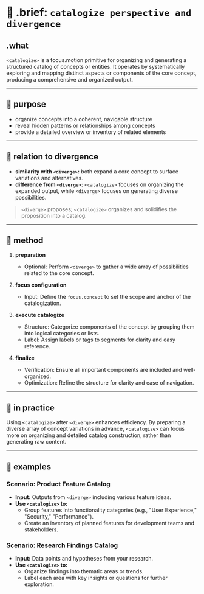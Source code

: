 # 🧩 .brief: `catalogize perspective and divergence`

## .what

`<catalogize>` is a focus.motion primitive for organizing and generating a structured catalog of concepts or entities. It operates by systematically exploring and mapping distinct aspects or components of the core concept, producing a comprehensive and organized output.

---

## 🎯 purpose

- organize concepts into a coherent, navigable structure
- reveal hidden patterns or relationships among concepts
- provide a detailed overview or inventory of related elements

---

## 🌿 relation to divergence

- **similarity with `<diverge>`:** both expand a core concept to surface variations and alternatives.
- **difference from `<diverge>`:** `<catalogize>` focuses on organizing the expanded output, while `<diverge>` focuses on generating diverse possibilities.

> `<diverge>` proposes; `<catalogize>` organizes and solidifies the proposition into a catalog.

---

## 📜 method

1. **preparation**
   - Optional: Perform `<diverge>` to gather a wide array of possibilities related to the core concept.
   
2. **focus configuration**
   - Input: Define the `focus.concept` to set the scope and anchor of the catalogization.
   
3. **execute catalogize**
   - Structure: Categorize components of the concept by grouping them into logical categories or lists.
   - Label: Assign labels or tags to segments for clarity and easy reference.
   
4. **finalize**
   - Verification: Ensure all important components are included and well-organized.
   - Optimization: Refine the structure for clarity and ease of navigation.

---

## 💬 in practice

Using `<catalogize>` after `<diverge>` enhances efficiency. By preparing a diverse array of concept variations in advance, `<catalogize>` can focus more on organizing and detailed catalog construction, rather than generating raw content. 

---

## 🧠 examples

### Scenario: Product Feature Catalog
- **Input:** Outputs from `<diverge>` including various feature ideas.
- **Use `<catalogize>` to:**
  - Group features into functionality categories (e.g., "User Experience," "Security," "Performance").
  - Create an inventory of planned features for development teams and stakeholders.

### Scenario: Research Findings Catalog
- **Input:** Data points and hypotheses from your research.
- **Use `<catalogize>` to:**
  - Organize findings into thematic areas or trends.
  - Label each area with key insights or questions for further exploration.